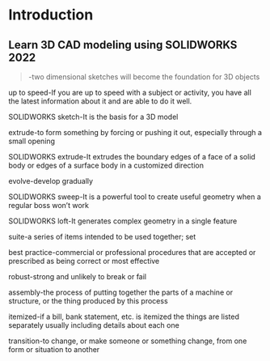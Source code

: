 # Introduction
## Learn 3D CAD modeling using SOLIDWORKS 2022
>-two dimensional sketches will become the foundation for 3D objects

up to speed-If you are up to speed with a subject or activity, you have all the latest information about it and are able to do it well.

SOLIDWORKS sketch-It is the basis for a 3D model

extrude-to form something by forcing or pushing it out, especially through a small opening

SOLIDWORKS extrude-It extrudes the boundary edges of a face of a solid body or edges of a surface body in a customized direction

evolve-develop gradually

SOLIDWORKS sweep-It is a powerful tool to create useful geometry when a regular boss won’t work

SOLIDWORKS loft-It generates complex geometry in a single feature

suite-a series of items intended to be used together; set

best practice-commercial or professional procedures that are accepted or prescribed as being correct or most effective

robust-strong and unlikely to break or fail

assembly-the process of putting together the parts of a machine or structure, or the thing produced by this process

itemized-if a bill, bank statement, etc. is itemized the things are listed separately usually including details about each one

transition-to change, or make someone or something change, from one form or situation to another